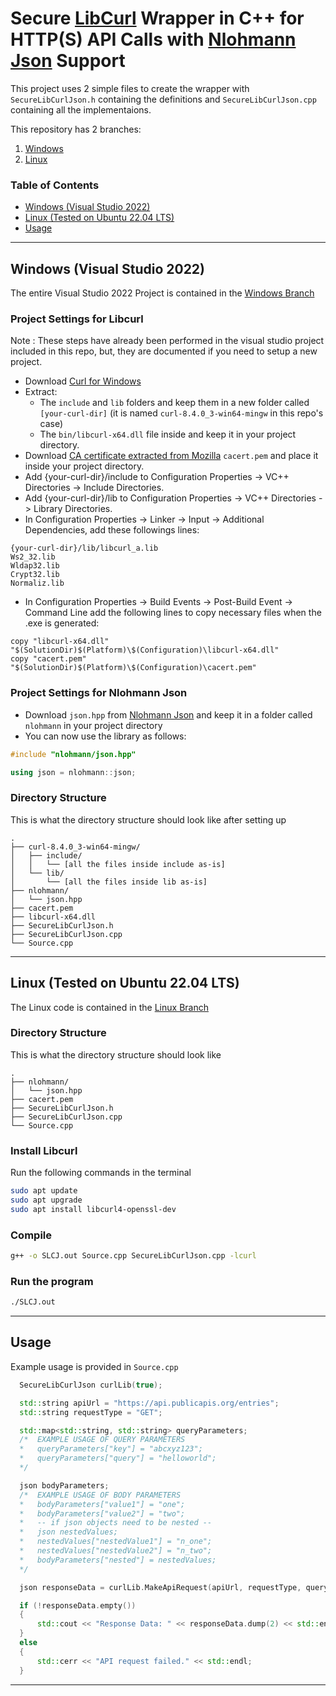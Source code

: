 # Secure [LibCurl](https://curl.se) Wrapper in C++ for HTTP(S) API Calls with [Nlohmann Json](https://github.com/nlohmann/json) Support

This project uses 2 simple files to create the wrapper with `SecureLibCurlJson.h` containing the definitions and `SecureLibCurlJson.cpp` containing all the implementaions.

This repository has 2 branches:

1. [Windows](https://github.com/mmaarij/Secure-LibCurl-Json/tree/windows)
2. [Linux](https://github.com/mmaarij/Secure-LibCurl-Json/tree/linux)

### Table of Contents

- [Windows (Visual Studio 2022)](#windows-visual-studio-2022)
- [Linux (Tested on Ubuntu 22.04 LTS)](#linux-tested-on-ubuntu-2204-lts)
- [Usage](#usage)

---

## Windows (Visual Studio 2022)

The entire Visual Studio 2022 Project is contained in the [Windows Branch](https://github.com/mmaarij/Secure-LibCurl-Json/tree/windows)

### Project Settings for Libcurl

Note : These steps have already been performed in the visual studio project included in this repo, but, they are documented if you need to setup a new project.

- Download [Curl for Windows](https://curl.se/windows/)
- Extract:
  - The `include` and `lib` folders and keep them in a new folder called `[your-curl-dir]` (it is named `curl-8.4.0_3-win64-mingw` in this repo's case)
  - The `bin/libcurl-x64.dll` file inside and keep it in your project directory.
- Download [CA certificate extracted from Mozilla](https://curl.se/docs/caextract.html) `cacert.pem` and place it inside your project directory.
- Add {your-curl-dir}/include to Configuration Properties -> VC++ Directories -> Include Directories.
- Add {your-curl-dir}/lib to Configuration Properties -> VC++ Directories -> Library Directories.
- In Configuration Properties -> Linker -> Input -> Additional Dependencies, add these followings lines:

```plaintext
{your-curl-dir}/lib/libcurl_a.lib
Ws2_32.lib
Wldap32.lib
Crypt32.lib
Normaliz.lib
```

- In Configuration Properties -> Build Events -> Post-Build Event -> Command Line add the following lines to copy necessary files when the .exe is generated:

```plaintext
copy "libcurl-x64.dll" "$(SolutionDir)$(Platform)\$(Configuration)\libcurl-x64.dll"
copy "cacert.pem" "$(SolutionDir)$(Platform)\$(Configuration)\cacert.pem"
```

### Project Settings for Nlohmann Json

- Download `json.hpp` from [Nlohmann Json](https://github.com/nlohmann/json/releases) and keep it in a folder called `nlohmann` in your project directory
- You can now use the library as follows:

```cpp
#include "nlohmann/json.hpp"

using json = nlohmann::json;
```

### Directory Structure

This is what the directory structure should look like after setting up

```plaintext
.
├── curl-8.4.0_3-win64-mingw/
│   ├── include/
│   │   └── [all the files inside include as-is]
│   └── lib/
│       └── [all the files inside lib as-is]
├── nlohmann/
│   └── json.hpp
├── cacert.pem
├── libcurl-x64.dll
├── SecureLibCurlJson.h
├── SecureLibCurlJson.cpp
└── Source.cpp
```

---

## Linux (Tested on Ubuntu 22.04 LTS)

The Linux code is contained in the [Linux Branch](https://github.com/mmaarij/Secure-LibCurl-Json/tree/linux)

### Directory Structure

This is what the directory structure should look like

```plaintext
.
├── nlohmann/
│   └── json.hpp
├── cacert.pem
├── SecureLibCurlJson.h
├── SecureLibCurlJson.cpp
└── Source.cpp
```

### Install Libcurl

Run the following commands in the terminal

```bash
sudo apt update
sudo apt upgrade
sudo apt install libcurl4-openssl-dev
```

### Compile

```bash
g++ -o SLCJ.out Source.cpp SecureLibCurlJson.cpp -lcurl
```

### Run the program

```bash
./SLCJ.out
```

---

## Usage

Example usage is provided in `Source.cpp`

```cpp
  SecureLibCurlJson curlLib(true);

  std::string apiUrl = "https://api.publicapis.org/entries";
  std::string requestType = "GET";

  std::map<std::string, std::string> queryParameters;
  /*  EXAMPLE USAGE OF QUERY PARAMETERS
  *   queryParameters["key"] = "abcxyz123";
  *   queryParameters["query"] = "helloworld";
  */

  json bodyParameters;
  /*  EXAMPLE USAGE OF BODY PARAMETERS
  *   bodyParameters["value1"] = "one";
  *   bodyParameters["value2"] = "two";
  *   -- if json objects need to be nested --
  *   json nestedValues;
  *   nestedValues["nestedValue1"] = "n_one";
  *   nestedValues["nestedValue2"] = "n_two";
  *   bodyParameters["nested"] = nestedValues;
  */

  json responseData = curlLib.MakeApiRequest(apiUrl, requestType, queryParameters, bodyParameters);

  if (!responseData.empty())
  {
      std::cout << "Response Data: " << responseData.dump(2) << std::endl;
  }
  else
  {
      std::cerr << "API request failed." << std::endl;
  }
```

---
